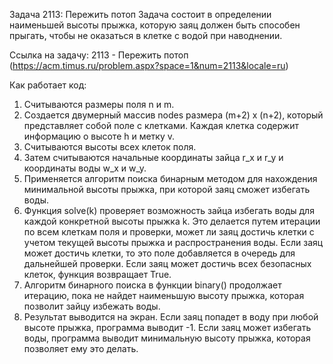 Задача 2113: Пережить потоп
Задача состоит в определении наименьшей высоты прыжка,
которую заяц должен быть способен прыгать, чтобы не оказаться в клетке с водой при наводнении.

Ссылка на задачу: 2113 - Пережить потоп (https://acm.timus.ru/problem.aspx?space=1&num=2113&locale=ru)

Как работает код:
1) Считываются размеры поля n и m.
2) Создается двумерный массив nodes размера (m+2) x (n+2), который представляет собой поле с клетками.
Каждая клетка содержит информацию о высоте h и метку v.
3) Считываются высоты всех клеток поля.
4) Затем считываются начальные координаты зайца r_x и r_y и координаты воды w_x и w_y.
5) Применяется алгоритм поиска бинарным методом для нахождения минимальной высоты прыжка, при которой заяц сможет избегать
воды.
6) Функция solve(k) проверяет возможность зайца избегать воды для каждой конкретной высоты прыжка k.
Это делается путем итерации по всем клеткам поля и проверки, может ли заяц достичь клетки с учетом текущей высоты прыжка
и распространения воды. Если заяц может достичь клетки, то это поле добавляется в очередь для дальнейшей проверки. Если
заяц может достичь всех безопасных клеток, функция возвращает True.
7) Алгоритм бинарного поиска в функции binary() продолжает итерацию, пока не найдет наименьшую высоту прыжка, которая
позволит зайцу избежать воды.
8) Результат выводится на экран. Если заяц попадет в воду при любой высоте прыжка, программа выводит -1. Если заяц может
избегать воды, программа выводит минимальную высоту прыжка, которая позволяет ему это делать.
